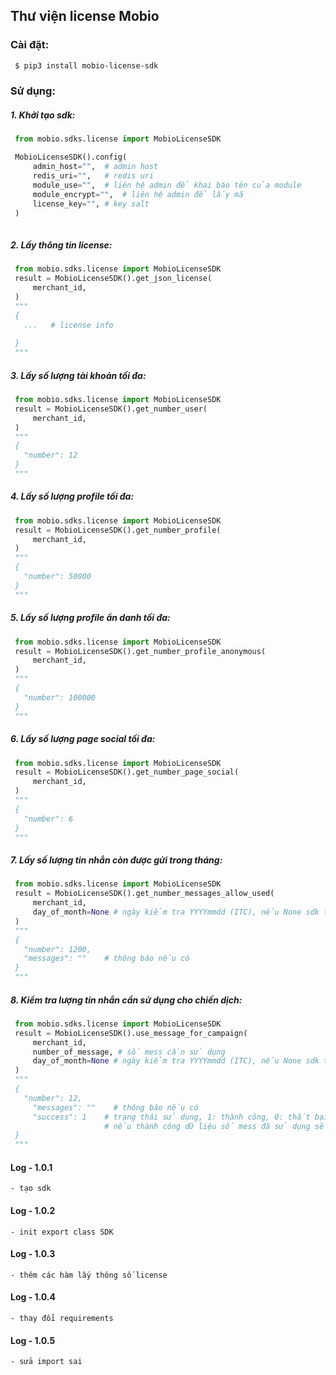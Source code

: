 ##  Thư viện license Mobio 


### Cài đặt:
```bash
 $ pip3 install mobio-license-sdk
 ```


### Sử dụng:

##### 1. Khởi tạo sdk:
   ```python
    from mobio.sdks.license import MobioLicenseSDK

    MobioLicenseSDK().config(
        admin_host="",	# admin host
        redis_uri="",	# redis uri
        module_use="",	# liên hệ admin để khai báo tên của module
        module_encrypt="",	# liên hệ admin để lấy mã
        license_key="", # key salt
    )
    
   ```

##### 2. Lấy thông tin license:
   ```python
    from mobio.sdks.license import MobioLicenseSDK
    result = MobioLicenseSDK().get_json_license(
        merchant_id,
    )
    """
    {
      ...   # license info
      
    }
    """
   ```

##### 3. Lấy số lượng tài khoản tối đa:
   ```python
    from mobio.sdks.license import MobioLicenseSDK
    result = MobioLicenseSDK().get_number_user(
        merchant_id,
    )
    """
    {
      "number": 12
    }
    """
   ```


##### 4. Lấy số lượng profile tối đa:
   ```python
    from mobio.sdks.license import MobioLicenseSDK
    result = MobioLicenseSDK().get_number_profile(
        merchant_id,
    )
    """
    {
      "number": 50000 
    }
    """
   ```

##### 5. Lấy số lượng profile ẩn danh tối đa:
   ```python
    from mobio.sdks.license import MobioLicenseSDK
    result = MobioLicenseSDK().get_number_profile_anonymous(
        merchant_id,
    )
    """
    {
      "number": 100000
    }
    """
   ```

##### 6. Lấy số lượng page social tối đa:
   ```python
    from mobio.sdks.license import MobioLicenseSDK
    result = MobioLicenseSDK().get_number_page_social(
        merchant_id,
    )
    """
    {
      "number": 6 
    }
    """
   ```

##### 7. Lấy số lượng tin nhắn còn được gửi trong tháng:
   ```python
    from mobio.sdks.license import MobioLicenseSDK
    result = MobioLicenseSDK().get_number_messages_allow_used(
        merchant_id,
        day_of_month=None # ngày kiểm tra YYYYmmdd (ITC), nếu None sdk tự động lấy ngày hiện tại  
    )
    """
    {
      "number": 1200,
      "messages": ""    # thông báo nếu có 
    }
    """
   ```

##### 8. Kiểm tra lượng tin nhắn cần sử dụng cho chiến dịch:
   ```python
    from mobio.sdks.license import MobioLicenseSDK
    result = MobioLicenseSDK().use_message_for_campaign(
        merchant_id,
        number_of_message, # số mess cần sử dụng 
        day_of_month=None # ngày kiểm tra YYYYmmdd (ITC), nếu None sdk tự động lấy ngày hiện tại  
    )
    """
    {
      "number": 12,
        "messages": ""    # thông báo nếu có 
        "success": 1    # trạng thái sử dụng, 1: thành công, 0: thất bại. 
                        # nếu thành công dữ liệu số mess đã sử dụng sẽ lưu lại để tính toán cho lần tiếp theo.
    }
    """
   ```

#### Log - 1.0.1
    - tạo sdk 

#### Log - 1.0.2
    - init export class SDK 

#### Log - 1.0.3
    - thêm các hàm lấy thông số license 
    
#### Log - 1.0.4
    - thay đổi requirements  

#### Log - 1.0.5
    - sửa import sai   
    